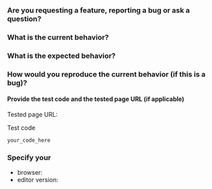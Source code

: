 ### Are you requesting a feature, reporting a bug or ask a question?



### What is the current behavior?



### What is the expected behavior?



### How would you reproduce the current behavior (if this is a bug)?



#### Provide the test code and the tested page URL (if applicable)

Tested page URL:

Test code

```
your_code_here

```

### Specify your

* browser:
* editor version:
